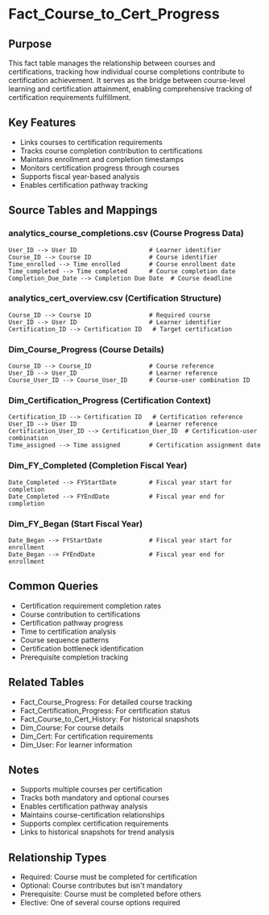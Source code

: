 # Fact_Course_to_Cert_Progress

## Purpose
This fact table manages the relationship between courses and certifications, tracking how individual course completions contribute to certification achievement. It serves as the bridge between course-level learning and certification attainment, enabling comprehensive tracking of certification requirements fulfillment.

## Key Features
- Links courses to certification requirements
- Tracks course completion contribution to certifications
- Maintains enrollment and completion timestamps
- Monitors certification progress through courses
- Supports fiscal year-based analysis
- Enables certification pathway tracking

## Source Tables and Mappings

### analytics_course_completions.csv (Course Progress Data)
    User_ID --> User ID                    # Learner identifier
    Course_ID --> Course ID                # Course identifier
    Time_enrolled --> Time enrolled        # Course enrollment date
    Time_completed --> Time completed      # Course completion date
    Completion_Due_Date --> Completion Due Date  # Course deadline

### analytics_cert_overview.csv (Certification Structure)
    Course_ID --> Course ID                # Required course
    User_ID --> User ID                    # Learner identifier
    Certification_ID --> Certification ID   # Target certification

### Dim_Course_Progress (Course Details)
    Course_ID --> Course_ID                # Course reference
    User_ID --> User_ID                    # Learner reference
    Course_User_ID --> Course_User_ID      # Course-user combination ID

### Dim_Certification_Progress (Certification Context)
    Certification_ID --> Certification ID   # Certification reference
    User_ID --> User ID                    # Learner reference
    Certification_User_ID --> Certification_User_ID  # Certification-user combination
    Time_assigned --> Time assigned        # Certification assignment date

### Dim_FY_Completed (Completion Fiscal Year)
    Date_Completed --> FYStartDate         # Fiscal year start for completion
    Date_Completed --> FYEndDate           # Fiscal year end for completion

### Dim_FY_Began (Start Fiscal Year)
    Date_Began --> FYStartDate             # Fiscal year start for enrollment
    Date_Began --> FYEndDate               # Fiscal year end for enrollment

## Common Queries
- Certification requirement completion rates
- Course contribution to certifications
- Certification pathway progress
- Time to certification analysis
- Course sequence patterns
- Certification bottleneck identification
- Prerequisite completion tracking

## Related Tables
- Fact_Course_Progress: For detailed course tracking
- Fact_Certification_Progress: For certification status
- Fact_Course_to_Cert_History: For historical snapshots
- Dim_Course: For course details
- Dim_Cert: For certification requirements
- Dim_User: For learner information

## Notes
- Supports multiple courses per certification
- Tracks both mandatory and optional courses
- Enables certification pathway analysis
- Maintains course-certification relationships
- Supports complex certification requirements
- Links to historical snapshots for trend analysis

## Relationship Types
- Required: Course must be completed for certification
- Optional: Course contributes but isn't mandatory
- Prerequisite: Course must be completed before others
- Elective: One of several course options required 